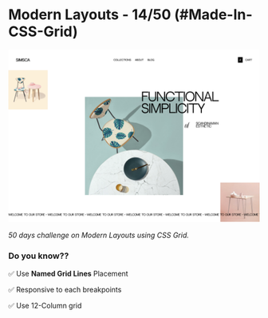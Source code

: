# Modern Layouts - 14/50 (#Made-In-CSS-Grid)

![Screenshot](/assets/images/Layout-14-screenshot.png)

_50 days challenge on Modern Layouts using CSS Grid._

### Do you know??

✅ Use **Named Grid Lines** Placement

✅ Responsive to each breakpoints

✅ Use 12-Column grid
